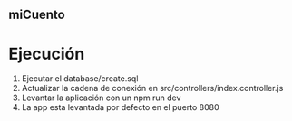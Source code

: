 ## miCuento

# Ejecución

1. Ejecutar el database/create.sql
2. Actualizar la cadena de conexión en src/controllers/index.controller.js
3. Levantar la aplicación con un npm run dev
4. La app esta levantada por defecto en el puerto 8080
